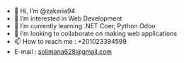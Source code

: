 - 👋 Hi, I’m @zakaria94
- 👀 I’m interested in  Web Development 
- 🌱 I’m currently learning .NET Coer, Python Odoo 
- 💞️ I’m looking to collaborate on making web applications 
- 📫 How to reach me : +201023394599
-   E-mail : solimana628@gmail.com

<!---
zakaria94/zakaria94 is a ✨ special ✨ repository because its `README.md` (this file) appears on your GitHub profile.
You can click the Preview link to take a look at your changes.
--->
